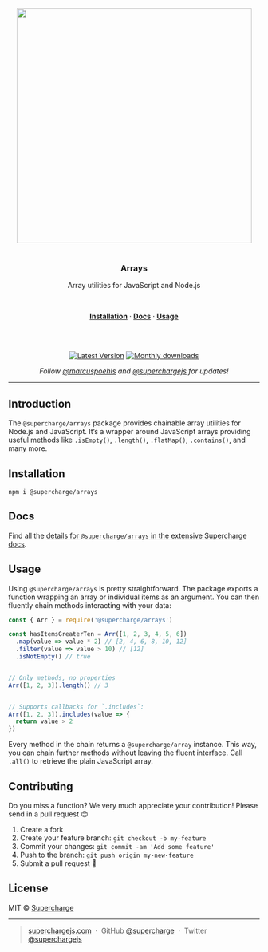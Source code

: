 <div align="center">
  <a href="https://superchargejs.com">
    <img width="471" style="max-width:100%;" src="https://superchargejs.com/images/supercharge-text.svg" />
  </a>
  <br/>
  <br/>
  <p>
    <h3>Arrays</h3>
  </p>
  <p>
    Array utilities for JavaScript and Node.js
  </p>
  <br/>
  <p>
    <a href="#installation"><strong>Installation</strong></a> ·
    <a href="#Docs"><strong>Docs</strong></a> ·
    <a href="#usage"><strong>Usage</strong></a>
  </p>
  <br/>
  <br/>
  <p>
    <a href="https://www.npmjs.com/package/@supercharge/arrays"><img src="https://img.shields.io/npm/v/@supercharge/arrays.svg" alt="Latest Version"></a>
    <a href="https://www.npmjs.com/package/@supercharge/arrays"><img src="https://img.shields.io/npm/dm/@supercharge/arrays.svg" alt="Monthly downloads"></a>
  </p>
  <p>
    <em>Follow <a href="http://twitter.com/marcuspoehls">@marcuspoehls</a> and <a href="http://twitter.com/superchargejs">@superchargejs</a> for updates!</em>
  </p>
</div>

---

## Introduction
The `@supercharge/arrays` package provides chainable array utilities for Node.js and JavaScript. It’s a wrapper around JavaScript arrays providing useful methods like `.isEmpty()`, `.length()`, `.flatMap()`, `.contains()`, and many more.


## Installation

```
npm i @supercharge/arrays
```


## Docs
Find all the [details for `@supercharge/arrays` in the extensive Supercharge docs](https://superchargejs.com/docs/arrays).


## Usage
Using `@supercharge/arrays` is pretty straightforward. The package exports a function wrapping an array or individual items as an argument. You can then fluently chain methods interacting with your data:

```js
const { Arr } = require('@supercharge/arrays')

const hasItemsGreaterTen = Arr([1, 2, 3, 4, 5, 6])
  .map(value => value * 2) // [2, 4, 6, 8, 10, 12]
  .filter(value => value > 10) // [12]
  .isNotEmpty() // true


// Only methods, no properties
Arr([1, 2, 3]).length() // 3


// Supports callbacks for `.includes`:
Arr([1, 2, 3]).includes(value => {
  return value > 2
})
```

Every method in the chain returns a `@supercharge/array` instance. This way, you can chain further methods without leaving the fluent interface. Call `.all()` to retrieve the plain JavaScript array.


## Contributing
Do you miss a function? We very much appreciate your contribution! Please send in a pull request 😊

1.  Create a fork
2.  Create your feature branch: `git checkout -b my-feature`
3.  Commit your changes: `git commit -am 'Add some feature'`
4.  Push to the branch: `git push origin my-new-feature`
5.  Submit a pull request 🚀


## License
MIT © [Supercharge](https://superchargejs.com)

---

> [superchargejs.com](https://superchargejs.com) &nbsp;&middot;&nbsp;
> GitHub [@supercharge](https://github.com/supercharge) &nbsp;&middot;&nbsp;
> Twitter [@superchargejs](https://twitter.com/superchargejs)
